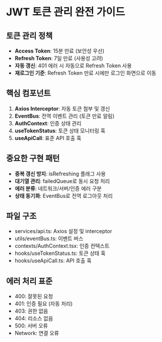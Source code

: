 # JWT 토큰 관리 완전 가이드

## 토큰 관리 정책
- **Access Token**: 15분 만료 (보안성 우선)
- **Refresh Token**: 7일 만료 (사용성 고려)
- **자동 갱신**: 401 에러 시 자동으로 Refresh Token 사용
- **재로그인 기준**: Refresh Token 만료 시에만 로그인 화면으로 이동

## 핵심 컴포넌트
1. **Axios Interceptor**: 자동 토큰 첨부 및 갱신
2. **EventBus**: 전역 이벤트 관리 (토큰 만료 알림)
3. **AuthContext**: 인증 상태 관리
4. **useTokenStatus**: 토큰 상태 모니터링 훅
5. **useApiCall**: 표준 API 호출 훅

## 중요한 구현 패턴
- **중복 갱신 방지**: isRefreshing 플래그 사용
- **대기열 관리**: failedQueue로 동시 요청 처리
- **에러 분류**: 네트워크/서버/인증 에러 구분
- **상태 동기화**: EventBus로 전역 로그아웃 처리

## 파일 구조
- services/api.ts: Axios 설정 및 interceptor
- utils/eventBus.ts: 이벤트 버스
- contexts/AuthContext.tsx: 인증 컨텍스트
- hooks/useTokenStatus.ts: 토큰 상태 훅
- hooks/useApiCall.ts: API 호출 훅

## 에러 처리 표준
- 400: 잘못된 요청
- 401: 인증 필요 (자동 처리)
- 403: 권한 없음
- 404: 리소스 없음
- 500: 서버 오류
- Network: 연결 오류